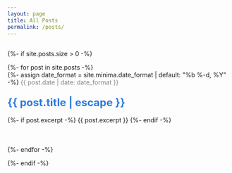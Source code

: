 ```yaml
---
layout: page
title: All Posts
permalink: /posts/
---
```


<div class="posts-list">
  {%- if site.posts.size > 0 -%}
    <ul class="post-list">
      {%- for post in site.posts -%}
      <li>
        {%- assign date_format = site.minima.date_format | default: "%b %-d, %Y" -%}
        <span class="post-meta">{{ post.date | date: date_format }}</span>
        <h3>
          <a class="post-link" href="{{ post.url | relative_url }}">
            {{ post.title | escape }}
          </a>
        </h3>
        {%- if post.excerpt -%}
          {{ post.excerpt }}
        {%- endif -%}
      </li>
      {%- endfor -%}
    </ul>
  {%- endif -%}
</div>

<style>
.posts-list {
  margin-top: 30px;
}

.post-list {
  list-style: none;
  padding: 0;
}

.post-list li {
  margin-bottom: 30px;
  border-bottom: 1px solid #e8e8e8;
  padding-bottom: 20px;
}

.post-list li:last-child {
  border-bottom: none;
}

.post-meta {
  font-size: 14px;
  color: #828282;
}

.post-link {
  display: block;
  font-size: 24px;
  margin: 5px 0;
  color: #2a7ae2;
  text-decoration: none;
}

.post-link:hover {
  text-decoration: underline;
}
</style> 